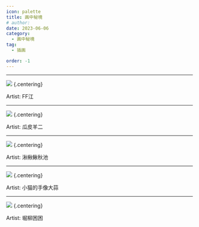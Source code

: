 ```yaml
---
icon: palette
title: 画中秘境
# author: 
date: 2023-06-06
category:
  - 画中秘境
tag:
  - 插画

order: -1
---
```

<!-- more -->

---

![](./res/illustration/独立插_诞生（FF江）.webp) {.centering}

Artist: FF江

---

![](./res/illustration/独立插_嵯峨（瓜皮羊二）.webp) {.centering}

Artist: 瓜皮羊二

---

![](./res/illustration/日暮(湫楸鳅秋池).webp) {.centering}

Artist: 湫楸鳅秋池

---

![](./res/illustration/独立插_园丁（香港的痛苦王八）.webp) {.centering}

Artist: 小猫的手像大蒜

---

![](./res/illustration/远牙_独立插_堀柳困困.webp) {.centering}

Artist: 堀柳困困
<Ads />
